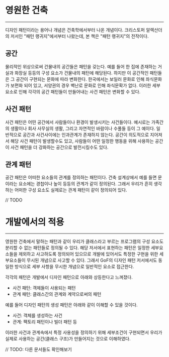 # 영원한 건축
---
디자인 패턴이라는 용어나 개념은 건축학에서부터 나온 개념이다. 크리스토퍼 알렉산더의 저서인 "패턴 랭귀지"에서부터 나왔는데, 본 책은 "패턴 랭귀지"의 전작이다.

## 공간

물리적인 위상으로써 건물내의 공간들은 패턴을 갖는다. 예를 들어 한 집에 존재하는 거실과 화장실 등등의 구성 요소가 건물내의 패턴에 해당된다. 하지만 이 공간적인 패턴들은 그 공간이 구현되는 문화에 따라 변화한다. 한국에서는 보일러 문화로 인해 좌식문화가 보편화 되어 있고, 서양권의 경우 벽난로 문화로 인해 좌식문확가 없다. 이러한 세부 요소로 인해 각각의 공간 패턴들이 만들어내는 사건 패턴은 변화할 수 있다.

## 사건 패턴

사건 패턴은 어떤 공간에서 사람들이나 환경이 발생시키는 사건들이다. 예시로는 가족간의 생활이나 회사 사무실의 생활, 그리고 자연적인 바람이나 수풀들 등이 그 예이다. 일반적으로 공간과 사건사이에는 인과관계가 존재하지 않는다. 공간이 의도적으로 지어져서 해당 사건 패턴이 발생할수도 있고, 사람들이 어떤 일정한 행동을 위해 사용하는 공간이 사건 패턴을 더 강화하는 공간으로 발전시킬수도 있다.

## 관계 패턴

공간 패턴은 어떠한 요소들의 관계를 정의하는 패턴이다. 건축 설계상에서 예를 들면 문이라는 요소에는 경첩이나 높이 등등의 관계가 같이 정의된다. 그래서 우리가 흔히 생각하는 어떠한 구성 요소도 실제로는 관계 패턴이 같이 정의되어 있다.

// TODO

# 개발에서의 적용
---

영원한 건축에서 말하는 패턴과 같이 우리가 클래스라고 부르는 프로그램의 구성 요소도 분리할 수 없는 패턴들로 정의될 수 있다. 해당 저서에서 표현하는 패턴은 일정한 세부요소들을 제외하고 사고하도록 정의되어 있으므로 개발에 있어서도 특정한 구현을 위한 세부요소들이 무시된 개념으로 사고할 수 있다. 그래서 GoF의 디자인 패턴 저서에서도 동일한 방식으로 세부 사항을 무시한 개념으로 일반적인 요소로 접근한다.

각각의 패턴은 개발에서 디자인 패턴으로 아래와 상등한다고 느껴졌다.

- 사건 패턴: 객체들이 사용되는 패턴
- 관계 패턴: 클래스간의 관계와 계약으로써의 패턴

예를 들어 디자인 패턴의 생성 패턴은 아래와 같이 이해할 수 있을 것이다.

- 사건: 객체를 생성하는 사건
- 관계: 팩토리 패턴이나 빌더 패턴 등

이러한 사건과 관계속에서 특정 사용성을 정의하기 위해 세부조건이 구현되면서 우리가 실제로 사용하는 공간(클래스 구조)가 만들어지는 것으로 이해하였다.

// TODO: 다른 문서들도 확인해보기